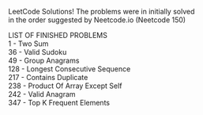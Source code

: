 LeetCode Solutions! The problems were in initially solved  
in the order suggested by Neetcode.io (Neetcode 150)  

LIST OF FINISHED PROBLEMS  
1 - Two Sum  
36 - Valid Sudoku  
49 - Group Anagrams  
128 - Longest Consecutive Sequence  
217 - Contains Duplicate  
238 - Product Of Array Except Self  
242 - Valid Anagram  
347 - Top K Frequent Elements  